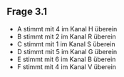 ## Frage 3.1
- A stimmt mit 4 im Kanal H überein
- B stimmt mit 2 im Kanal R überein
- C stimmt mit 1 im Kanal S überein
- D stimmt mit 5 im Kanal G überein
- E stimmt mit 6 im Kanal B überein
- F stimmt mit 4 im Kanal V überein
